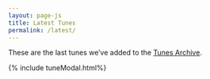 ```yaml
---
layout: page-js
title: Latest Tunes
permalink: /latest/
---
```

These are the last <span id="tunesCount"></span> tunes we’ve added to the <a href="/tunes_archive/">Tunes Archive</a>.

<script>
window.store = {
    {% assign sortedtunes = site.tunes | sort: 'date' | reverse %}
    {% assign tuneID = 1 %}
    {% for tune in sortedtunes %}
        {% if tune.tags contains 'cm' %}
            {% continue %}
        {% endif %}
        "{{ tuneID }}": {
            "title": "{{ tune.title | xml_escape }}",
            "tuneID": "{{ tuneID }}",
            "key": "{{ tune.key | xml_escape }}",
            "rhythm": "{{ tune.rhythm | xml_escape }}",
            "url": "{{ tune.url | xml_escape }}",
            "mp3": "{{ site.mp3_host | append: tune.mp3_file | xml_escape }}",
            "mp3_source": "{{ tune.mp3_source | strip_html | xml_escape }}",
            "repeats": "{{ tune.repeats }}",
            "parts": "{{ tune.parts }}",
            "abc": {{ tune.abc | jsonify }}
        }{% if tuneID < site.latest_tunes_max %},{% else %}{% break %}{% endif %}
        {% assign tuneID = tuneID | plus: 1 %}
    {% endfor %}
};
</script>

{% include tuneModal.html%}

<!-- START of Tunes Grid -->
<div class="gridParent">
  <div class="gridChild" id="tunesGrid"></div>
</div>

<script src="{{ site.js_host }}/js/buildGrid.js"></script>
<!-- END of Tunes Grid -->

<script>
document.addEventListener("DOMContentLoaded", function (event) {
    buildGrid.displayGrid("tunesarchive", "", window.store);
});
</script>
